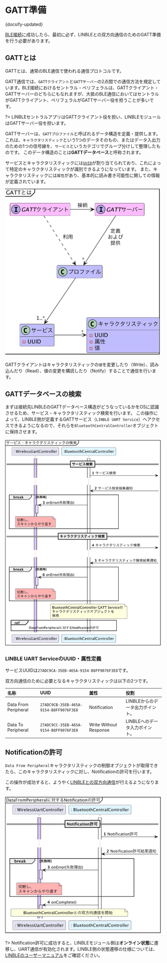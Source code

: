 # GATT準備

{docsify-updated}

[BLE接続](common/flows/connect-to-target.md)に成功したら、最初に必ず、LINBLEとの双方向通信のためのGATT準備を行う必要があります。

## GATTとは

GATTとは、通常のBLE通信で使われる通信プロトコルです。

GATT通信では、`GATTクライアント`と`GATTサーバー`の2点間での通信方法を規定しています。BLE接続におけるセントラル・ペリフェラルは、GATTクライアント・GATTサーバーのどちらにもなれますが、大抵のBLE通信においてはセントラルがGATTクライアント、ペリフェラルがGATTサーバー役を担うことが多いです。

?> LINBLEセントラルアプリはGATTクライアント役を担い、LINBLEモジュールはGATTサーバー役を担います。

GATTサーバーは、`GATTプロファイル`と呼ばれるデータ構造を定義・提供します。
これは、`キャラクタリスティック`という1つのデータそのもの、またはデータ入出力のための1つの信号線を、`サービス`というカテゴリでグループ分けして整理したものです。
このデータ構造のことは**GATTデータベース**と呼称されます。

サービスとキャラクタリスティックには[`UUID`](https://ja.wikipedia.org/wiki/UUID)が割り当てられており、これによって特定のキャラクタリスティックが識別できるようになっています。
また、キャラクタリスティックには`属性`があり、基本的に読み書き可能性に関しての情報が定義されています。

![](../../out/plantuml/classes_what_is_gatt.png)

GATTクライアントはキャラクタリスティックの`値`を変更したり（Write）、読み込んだり（Read）、値の変更を購読したり（Notify）することで通信を行います。


## GATTデータベースの検索

まずは接続先LINBLEのGATTデータベース構造がどうなっているかをOSに認識させるため、サービス・キャラクタリスティック検索を行います。
この操作によって、LINBLE側が定義するGATTサービス（`LINBLE UART Service`）へアクセスできるようになるので、それらを`BluetoothCentralController`オブジェクトに保持させます。

![](../../out/plantuml/sequence_discover_services_and_characteristics.png)

### LINBLE UART ServiceのUUID・属性定義

サービスUUIDは`27ADC9CA-35EB-465A-9154-B8FF9076F3E8`です。

双方向通信のために必要となるキャラクタリスティックは以下の2つです。

|名称|UUID|属性|役割|
|:---|:---|:---|:---|
|Data From Peripheral|`27ADC9CB-35EB-465A-9154-B8FF9076F3E8`|Notification|LINBLEからのデータ出力ポイント。|
|Data To Peripheral|`27ADC9CC-35EB-465A-9154-B8FF9076F3E8`|Write Without Response|LINBLEへのデータ入力ポイント。|

## Notificationの許可

`Data From Peripheral`キャラクタリスティックの制御オブジェクトが取得できたら、このキャラクタリスティックに対し、Notificationの許可を行います。

この操作が成功すると、ようやく[LINBLEとの双方向通信](common/flows/communicate-with-linble.md)が行えるようになります。

![](../../out/plantuml/sequence_enable_notification_from_dfp.png)

?> Notification許可に成功すると、LINBLEモジュール側は**オンライン状態**に遷移し、UART通信が有効化されます。LINBLE側の状態遷移の仕様については、[LINBLEのユーザーマニュアル](https://www.musen-connect.co.jp/products/download)をご確認ください。
